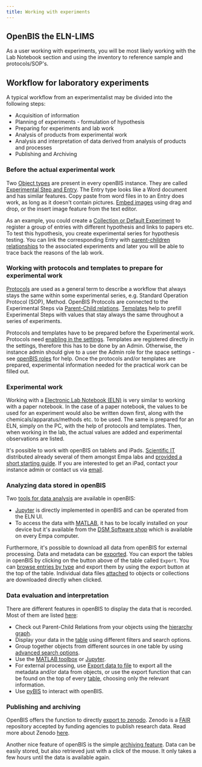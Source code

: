 ```yaml
---
title: Working with experiments
---
```


## OpenBIS the ELN-LIMS

As a user working with experiments, you will be most likely working with the Lab Notebook section and using the inventory to reference sample and protocols/SOP's.

## Workflow for laboratory experiments

A typical workflow from an experimentalist may be divided into the following steps:

* Acquisition of information
* Planning of experiments - formulation of hypothesis
* Preparing for experiments and lab work
* Analysis of products from experimental work
* Analysis and interpretation of data derived from analysis of products and processes
* Publishing and Archiving

### Before the actual experimental work

Two [Object types](https://openbis.readthedocs.io/en/latest/user-documentation/general-admin-users/admins-documentation/new-entity-type-registration.html) are present in every openBIS instance.
They are called [Experimental Step and Entry](https://openbis.readthedocs.io/en/latest/user-documentation/general-users/lab-notebook.html#register-experimental-steps).
The Entry type looks like a Word document and has similar features.
Copy paste from word files in to an Entry does work, as long as it doesn't contain pictures.
[Embed images](https://openbis.readthedocs.io/en/latest/user-documentation/general-users/lab-notebook.html#embed-images-in-text-fields) using drag and drop, or the insert image feature from the text editor.

As an example, you could create a [Collection or Default Experiment](https://openbis.readthedocs.io/en/latest/user-documentation/general-users/lab-notebook.html#register-experiments) to register a group of entries with different hypothesis and links to papers etc.
To test this hypothesis, you create experimental series for hypothesis testing.
You can link the corresponding Entry with [parent-children relationships](https://openbis.readthedocs.io/en/latest/user-documentation/general-users/lab-notebook.html#add-parents-and-children-to-experimental-steps) to the associated experiments and later you will be able to trace back the reasons of the lab work.

### Working with protocols and templates to prepare for experimental work

[Protocols](https://openbis.readthedocs.io/en/latest/user-documentation/advance-features/openbis-data-modelling.html#protocols) are used as a general term to describe a workflow that always stays the same within some experimental series, e.g. Standard Operation Protocol (SOP), Method.
OpenBIS Protocols are connected to the Experimental Steps via [Parent-Child relations](https://openbis.readthedocs.io/en/latest/user-documentation/general-users/lab-notebook.html#add-parents-and-children-to-experimental-steps).
[Templates](https://openbis.readthedocs.io/en/latest/user-documentation/general-admin-users/admins-documentation/create-templates-for-objects.html) help to prefill Experimental Steps with values that stay always the same throughout a series of experiments.

Protocols and templates have to be prepared before the Experimental work.
Protocols need [enabling in the settings](https://openbis.readthedocs.io/en/latest/user-documentation/general-admin-users/admins-documentation/customise-inventory-of-protocols.html#enable-protocols-in-settings).
Templates are registered directly in the settings, therefore this has to be done by an Admin.
Otherwise, the instance admin should give to a user the Admin role for the space settings - see [openBIS roles](https://openbis.readthedocs.io/en/latest/user-documentation/general-admin-users/admins-documentation/user-registration.html#openbis-roles) for help.
Once the protocols and/or templates are prepared, experimental information needed for the practical work can be filled out.

### Experimental work

Working with a [Electronic Lab Notebook (ELN)](https://openbis.readthedocs.io/en/latest/user-documentation/general-users/lab-notebook.html) is very similar to working with a paper notebook.
In the case of a paper notebook, the values to be used for an experiment would also be written down first, along with the chemicals/apparatus/methods etc. to be used.
The same is prepared for an ELN, simply on the PC, with the help of protocols and templates.
Then, when working in the lab, the actual values are added and experimental observations are listed.

It's possible to work with openBIS on tablets and iPads.
[Scientific IT](../../../../index.md) distributed already several of them amongst Empa labs and [provided a short starting guide](../../3_Use_Cases_of_labs/ipads.md).
If you are interested to get an iPad, contact your instance admin or contact us via [email](mailto:openbis-support@empa.ch).

### Analyzing data stored in openBIS

Two [tools for data analysis](https://openbis.readthedocs.io/en/latest/user-documentation/general-users/tools-for-analysis-of-data-stored-in-openbis.html) are available in openBIS:
- [Jupyter](https://openbis.readthedocs.io/en/latest/user-documentation/general-users/tools-for-analysis-of-data-stored-in-openbis.html#jupyter-notebooks) is directly implemented in openBIS and can be operated from the ELN UI.
- To access the data with [MATLAB](https://sissource.ethz.ch/hluetcke/matlab-openbis), it has to be locally installed on your device but it's available from the [DSM Software shop](https://www.empa.ch/group/s601/scientific-applications?inheritRedirect=true) which is available on every Empa computer.

Furthermore, it's possible to download all data from openBIS for external processing.
Data and metadata can be [exported](https://openbis.readthedocs.io/en/latest/user-documentation/general-users/data-export.html#export-to-file/).
You can export the tables in openBIS by clicking on the button above of the table called `Export`.
You can [browse entries by type](https://openbis.readthedocs.io/en/latest/user-documentation/general-users/additional-functionalities.html#browse-entries-by-type) and export them by using the export button at the top of the table.
Individual data files [attached](https://openbis.readthedocs.io/en/latest/user-documentation/general-users/data-upload.html#data-upload-via-web-ui) to objects or collections are downloaded directly when clicked.

### Data evaluation and interpretation

There are different features in openBIS to display the data that is recorded.
Most of them are listed [here](https://openbis.readthedocs.io/en/latest/user-documentation/general-users/additional-functionalities.html):

* Check out Parent-Child Relations from your objects using the [hierarchy graph](https://openbis.readthedocs.io/en/latest/user-documentation/general-users/additional-functionalities.html#visualise-relationships).
* Display your data in the [table](https://openbis.readthedocs.io/en/latest/user-documentation/general-users/additional-functionalities.html#tables) using different filters and search options.
* Group together objects from different sources in one table by using [advanced search options](https://openbis.readthedocs.io/en/latest/user-documentation/general-users/search.html#advanced-search).
* Use the [MATLAB toolbox](https://sissource.ethz.ch/hluetcke/matlab-openbis) or [Jupyter](https://openbis.readthedocs.io/en/latest/user-documentation/general-users/tools-for-analysis-of-data-stored-in-openbis.html#jupyter-notebooks).
* For external processing, use [Export data to file](https://openbis.readthedocs.io/en/latest/user-documentation/general-users/data-export.html#export-to-file) to export all the metadata and/or data from objects, or use the export function that can be found on the top of every [table](https://openbis.readthedocs.io/en/latest/user-documentation/general-users/additional-functionalities.html#tables), choosing only the relevant information.
* Use [pyBIS](https://pypi.org/project/PyBIS/) to interact with openBIS.

### Publishing and archiving

OpenBIS offers the function to directly [export to zenodo](https://openbis.readthedocs.io/en/latest/user-documentation/general-users/data-export.html#export-to-zenodo).
Zenodo is a [FAIR](https://about.zenodo.org/principles/) repository accepted by funding agencies to publish research data.
Read more about Zenodo [here](https://about.zenodo.org/).

Another nice feature of openBIS is the simple [archiving feature](https://openbis.readthedocs.io/en/latest/user-documentation/general-users/data-archiving.html).
Data can be easily stored, but also retrieved just with a click of the mouse.
It only takes a few hours until the data is available again.
